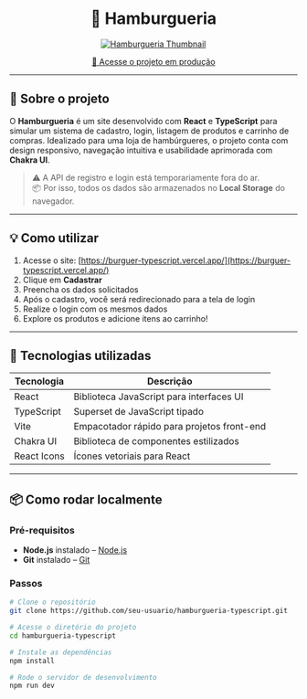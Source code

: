 <h1 align="center">
  <strong>🍔 Hamburgueria</strong>
</h1>

<p align="center">
  <a href="https://burguer-typescript.vercel.app/">
    <img src="./public/burguer-apresentation" alt="Hamburgueria Thumbnail" />
  </a>
</p>

<p align="center">
  <a href="https://burguer-typescript.vercel.app/">🔗 Acesse o projeto em produção</a>
</p>

---

## 📖 Sobre o projeto

O **Hamburgueria** é um site desenvolvido com **React** e **TypeScript** para simular um sistema de cadastro, login, listagem de produtos e carrinho de compras. Idealizado para uma loja de hambúrgueres, o projeto conta com design responsivo, navegação intuitiva e usabilidade aprimorada com **Chakra UI**.

> ⚠️ A API de registro e login está temporariamente fora do ar.  
> 📦 Por isso, todos os dados são armazenados no **Local Storage** do navegador.

---

## 💡 Como utilizar

1. Acesse o site: [https://burguer-typescript.vercel.app/](https://burguer-typescript.vercel.app/)
2. Clique em **Cadastrar**
3. Preencha os dados solicitados
4. Após o cadastro, você será redirecionado para a tela de login
5. Realize o login com os mesmos dados
6. Explore os produtos e adicione itens ao carrinho!

---

## 🚀 Tecnologias utilizadas

| Tecnologia   | Descrição                              |
|--------------|----------------------------------------|
| React        | Biblioteca JavaScript para interfaces UI |
| TypeScript   | Superset de JavaScript tipado            |
| Vite         | Empacotador rápido para projetos front-end |
| Chakra UI    | Biblioteca de componentes estilizados    |
| React Icons  | Ícones vetoriais para React              |

---

## 📦 Como rodar localmente

### Pré-requisitos

- **Node.js** instalado – [Node.js](https://nodejs.org/)
- **Git** instalado – [Git](https://git-scm.com/)

### Passos

```bash
# Clone o repositório
git clone https://github.com/seu-usuario/hamburgueria-typescript.git

# Acesse o diretório do projeto
cd hamburgueria-typescript

# Instale as dependências
npm install

# Rode o servidor de desenvolvimento
npm run dev
